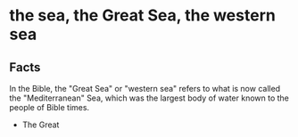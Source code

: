 # the sea, the Great Sea, the western sea

## Facts

In the Bible, the "Great Sea" or "western sea" refers to what is now called the "Mediterranean" Sea, which was the largest body of water known to the people of Bible times.

* The Great